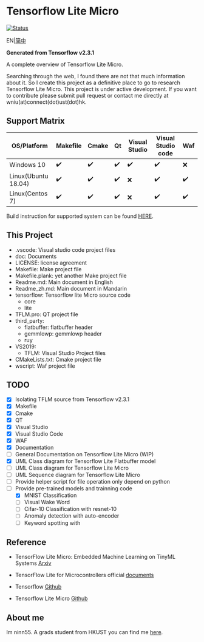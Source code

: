 # Tensorflow Lite Micro

[![Status](https://storage.googleapis.com/tensorflow-kokoro-build-badges/tflite-micro.svg)](https://storage.googleapis.com/tensorflow-kokoro-build-badges/tflite-micro.html)

EN|[简中](Readme_CN.md)

**Generated from Tensorflow v2.3.1**

A complete overview of Tensorflow Lite Micro.

Searching through the web, I found there are not that much information about it. So I create this project as a definitive place to go to research Tensorflow Lite Micro. This project is under active development. If you want to contribute please submit pull request or contact me directly at wniu(at)connect(dot)ust(dot)hk.

## Support Matrix

| OS/Platform |  Makefile | Cmake | Qt | Visual Studio | Visual Studio code | Waf |
|---|---|---|---|---|---|---|
|Windows 10| :heavy_check_mark: | :heavy_check_mark: | :heavy_check_mark: | :heavy_check_mark: |:heavy_check_mark: |:x: |
|Linux(Ubuntu 18.04)|:heavy_check_mark: | :heavy_check_mark:| :heavy_check_mark:| :x:| :heavy_check_mark:|:heavy_check_mark: |
|Linux(Centos 7)|:heavy_check_mark: | :heavy_check_mark:| :heavy_check_mark:| :x:| :heavy_check_mark:|:heavy_check_mark: |

Build instruction for supported system can be found [HERE](doc\build.md).

## This Project

* .vscode: Visual studio code project files 
* doc: Documents
* LICENSE: license agreement
* Makefile: Make project file
* Makefile.plank: yet another Make project file
* Readme.md: Main document in English
* Readme_zh.md: Main document in Mandarin
* tensorflow: Tensorflow lite Micro source code
    * core
    * lite
* TFLM.pro: QT project file
* third_party: 
    * flatbuffer: flatbuffer header
    * gemmlowp: gemmlowp header
    * ruy
* VS2019: 
    * TFLM: Visual Studio Project files
* CMakeLists.txt: Cmake project file
* wscript: Waf project file

## TODO

- [x] Isolating TFLM source from Tensorflow v2.3.1
- [x] Makefile
- [x] Cmake
- [x] QT
- [x] Visual Studio
- [x] Visual Studio Code
- [x] WAF
- [x] Documentation
- [ ] General Documentation on Tensorflow Lite Micro (WIP)
- [x] UML Class diagram for Tensorflow Lite Flatbuffer model
- [ ] UML Class diagram for Tensorflow Lite Micro
- [ ] UML Sequence diagram for Tensorflow Lite Micro
- [ ] Provide helper script for file operation only depend on python
- [ ] Provide pre-trained models and trainning code
    - [x] MNIST Classification
    - [ ] Visual Wake Word
    - [ ] Cifar-10 Classification with resnet-10
    - [ ] Anomaly detection with auto-encoder
    - [ ] Keyword spotting with 

## Reference

* TensorFlow Lite Micro: Embedded Machine Learning on TinyML Systems [Arxiv](https://arxiv.org/abs/2010.08678)

* TensorFlow Lite for Microcontrollers official [documents](https://www.tensorflow.org/lite/microcontrollers)

* Tensorflow [Github](https://github.com/tensorflow/tensorflow)

* Tensorflow Lite Micro [Github](https://github.com/tensorflow/tensorflow/tree/master/tensorflow/lite/micro)

## About me

Im ninn55. A grads student from HKUST you can find me [here](https://ninn55.github.io/).